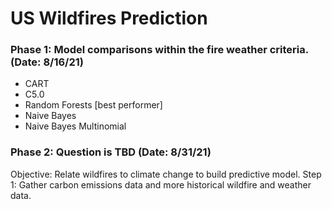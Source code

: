 # US Wildfires Prediction

### Phase 1: Model comparisons within the fire weather criteria. (Date: 8/16/21)
- CART
- C5.0
- Random Forests [best performer]
- Naive Bayes
- Naive Bayes Multinomial

### Phase 2: Question is TBD (Date: 8/31/21)
Objective: Relate wildfires to climate change to build predictive model.
Step 1: Gather carbon emissions data and more historical wildfire and weather data. 

